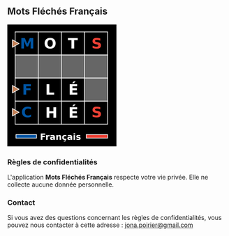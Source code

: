 ## Mots Fléchés Français

![Logo Application](images/logo_splash_path_letters.png?raw=true "Title")

### Règles de confidentialités

L'application **Mots Fléchés Français** respecte votre vie privée. Elle ne collecte aucune donnée personnelle.

### Contact

Si vous avez des questions concernant les règles de confidentialités, vous pouvez nous contacter à cette adresse : <jona.poirier@gmail.com>

